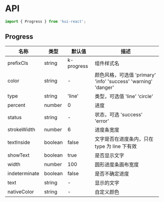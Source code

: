 # API

```jsx
import { Progress } from 'kui-react';
```

## Progress

| 名称          | 类型    | 默认值     | 描述                                                           |
| ------------- | ------- | ---------- | -------------------------------------------------------------- |
| prefixCls     | string  | k-progress | 组件样式名                                                     |
| color         | string  | -          | 颜色风格，可选值 'primary' 'info' 'success' 'warning' 'danger' |
| type          | string  | 'line'     | 类型，可选值 'line' 'circle'                                   |
| percent       | number  | 0          | 进度                                                           |
| status        | string  | -          | 状态，可选 'success' 'error'                                   |
| strokeWidth   | number  | 6          | 进度条宽度                                                     |
| textInside    | boolean | false      | 文字是否在进度条内，只在 type 为 line 下有效                   |
| showText      | boolean | true       | 是否显示文字                                                   |
| width         | number  | 100        | 圆形进度条画布宽度                                             |
| indeterminate | boolean | false      | 是否不确定进度                                                 |
| text          | string  | -          | 显示的文字                                                     |
| nativeColor   | string  | -          | 自定义颜色                                                     |
